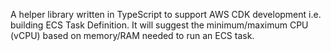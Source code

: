 A helper library written in TypeScript to support AWS CDK development i.e. building ECS Task Definition. It will suggest the minimum/maximum CPU (vCPU) based on memory/RAM needed to run an ECS task.
